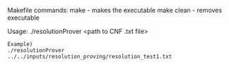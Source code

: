 Makefile commands:
    make - makes the executable
    make clean - removes executable

Usage:
    ./resolutionProver <path to CNF .txt file>

    Example) 
    ./resolutionProver ../../inputs/resolution_proving/resolution_test1.txt